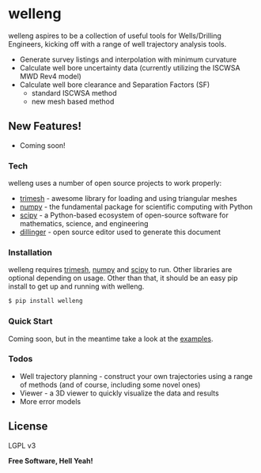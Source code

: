# welleng

welleng aspires to be a collection of useful tools for Wells/Drilling Engineers, kicking off with a range of well trajectory analysis tools.

  - Generate survey listings and interpolation with minimum curvature
  - Calculate well bore uncertainty data (currently utilizing the ISCWSA MWD Rev4 model)
  - Calculate well bore clearance and Separation Factors (SF)
    - standard ISCWSA method
    - new mesh based method

## New Features!

  - Coming soon!

### Tech

welleng uses a number of open source projects to work properly:

* [trimesh] - awesome library for loading and using triangular meshes
* [numpy] - the fundamental package for scientific computing with Python
* [scipy] - a Python-based ecosystem of open-source software for mathematics, science, and engineering
* [dillinger] - open source editor used to generate this document

### Installation

welleng requires [trimesh], [numpy] and [scipy] to run. Other libraries are optional depending on usage. Other than that, it should be an easy pip install to get up and running with welleng.

```sh
$ pip install welleng
```

### Quick Start

Coming soon, but in the meantime take a look at the [examples].

### Todos

 - Well trajectory planning - construct your own trajectories using a range of methods (and of course, including some novel ones)
 - Viewer - a 3D viewer to quickly visualize the data and results
 - More error models

License
----

LGPL v3

**Free Software, Hell Yeah!**

[//]: # (These are reference links used in the body of this note and get stripped out when the markdown processor does its job. There is no need to format nicely because it shouldn't be seen. Thanks SO - http://stackoverflow.com/questions/4823468/store-comments-in-markdown-syntax)

   [trimesh]: <https://github.com/mikedh/trimesh>
   [dillinger]: <https://github.com/joemccann/dillinger>
   [numpy]: <https://numpy.org/>
   [scipy]: <https://www.scipy.org/>
   [examples]: <https://github.com/jonnymaserati/welleng/tree/main/examples>
